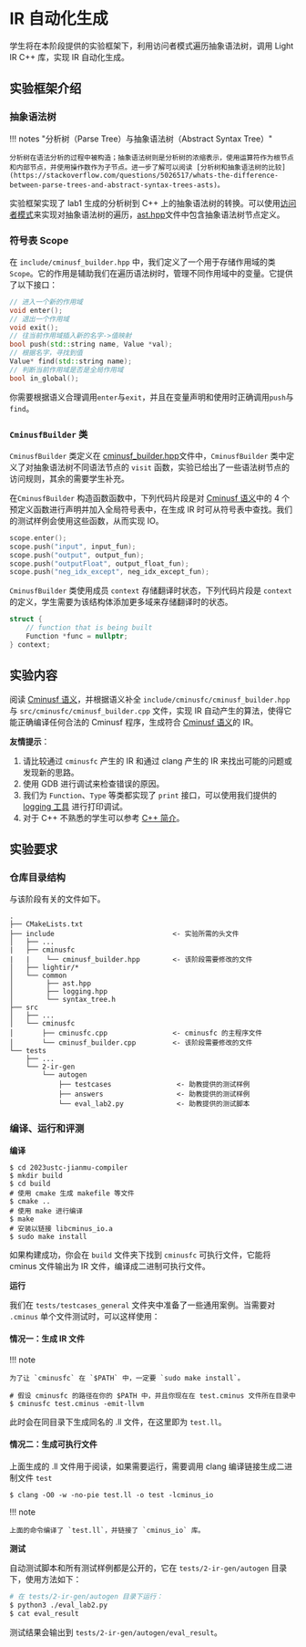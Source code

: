 # IR 自动化生成

学生将在本阶段提供的实验框架下，利用访问者模式遍历抽象语法树，调用 Light IR C++ 库，实现 IR 自动化生成。

## 实验框架介绍

### 抽象语法树

!!! notes "分析树（Parse Tree）与抽象语法树（Abstract Syntax Tree）"

    分析树在语法分析的过程中被构造；抽象语法树则是分析树的浓缩表示，使用运算符作为根节点和内部节点，并使用操作数作为子节点。进一步了解可以阅读 [分析树和抽象语法树的比较](https://stackoverflow.com/questions/5026517/whats-the-difference-between-parse-trees-and-abstract-syntax-trees-asts)。

实验框架实现了 lab1 生成的分析树到 C++ 上的抽象语法树的转换。可以使用[访问者模式](./visitor_pattern.md)来实现对抽象语法树的遍历，[ast.hpp](https://cscourse.ustc.edu.cn/vdir/Gitlab/compiler_staff/2023ustc-jianmu-compiler/-/blob/master/include/common/ast.hpp)文件中包含抽象语法树节点定义。

### 符号表 Scope

在 `include/cminusf_builder.hpp` 中，我们定义了一个用于存储作用域的类`Scope`。它的作用是辅助我们在遍历语法树时，管理不同作用域中的变量。它提供了以下接口：

```cpp
// 进入一个新的作用域
void enter();
// 退出一个作用域
void exit();
// 往当前作用域插入新的名字->值映射
bool push(std::string name, Value *val);
// 根据名字，寻找到值
Value* find(std::string name);
// 判断当前作用域是否是全局作用域
bool in_global();
```

你需要根据语义合理调用`enter`与`exit`，并且在变量声明和使用时正确调用`push`与`find`。

### `CminusfBuilder` 类

`CminusfBuilder` 类定义在 [cminusf_builder.hpp](https://cscourse.ustc.edu.cn/vdir/Gitlab/compiler_staff/2023ustc-jianmu-compiler-ta/-/blob/master/src/cminusfc/cminusf_builder.cpp)文件中，`CminusfBuilder` 类中定义了对抽象语法树不同语法节点的 `visit` 函数，实验已给出了一些语法树节点的访问规则，其余的需要学生补充。

在`CminusfBuilder` 构造函数函数中，下列代码片段是对 [Cminusf 语义](../common/cminusf.md#cminusf-的语义)中的 4 个预定义函数进行声明并加入全局符号表中，在生成 IR 时可从符号表中查找。我们的测试样例会使用这些函数，从而实现 IO。

```cpp
scope.enter();
scope.push("input", input_fun);
scope.push("output", output_fun);
scope.push("outputFloat", output_float_fun);
scope.push("neg_idx_except", neg_idx_except_fun);
```

`CminusfBuilder` 类使用成员 `context` 存储翻译时状态，下列代码片段是 `context` 的定义，学生需要为该结构体添加更多域来存储翻译时的状态。

```cpp
struct {
    // function that is being built
    Function *func = nullptr;
} context;
```

## 实验内容

阅读 [Cminusf 语义](../common/cminusf.md#cminusf-的语义)，并根据语义补全 `include/cminusfc/cminusf_builder.hpp` 与 `src/cminusfc/cminusf_builder.cpp` 文件，实现 IR 自动产生的算法，使得它能正确编译任何合法的 Cminusf 程序，生成符合 [Cminusf 语义](../common/cminusf.md#cminusf-的语义)的 IR。

**友情提示**：

1. 请比较通过 `cminusfc` 产生的 IR 和通过 clang 产生的 IR 来找出可能的问题或发现新的思路。
2. 使用 GDB 进行调试来检查错误的原因。
3. 我们为 `Function`、`Type` 等类都实现了 `print` 接口，可以使用我们提供的 [logging 工具](../common/logging.md) 进行打印调试。
4. 对于 C++ 不熟悉的学生可以参考 [C++ 简介](../common/simple_cpp.md)。

## 实验要求

### 仓库目录结构

与该阶段有关的文件如下。

```
.
├── CMakeLists.txt
├── include                             <- 实验所需的头文件
│   ├── ...
|   ├── cminusfc
|   |    └── cminusf_builder.hpp        <- 该阶段需要修改的文件
│   ├── lightir/*
│   └── common
│        ├── ast.hpp
│        ├── logging.hpp
│        └── syntax_tree.h
├── src
│   ├── ...
│   └── cminusfc
│       ├── cminusfc.cpp                <- cminusfc 的主程序文件
│       └── cminusf_builder.cpp         <- 该阶段需要修改的文件
└── tests
    ├── ...
    └── 2-ir-gen
        └── autogen
            ├── testcases                <- 助教提供的测试样例
            ├── answers                  <- 助教提供的测试样例
            └── eval_lab2.py             <- 助教提供的测试脚本
```

### 编译、运行和评测

**编译**

```shell
$ cd 2023ustc-jianmu-compiler
$ mkdir build
$ cd build
# 使用 cmake 生成 makefile 等文件
$ cmake ..
# 使用 make 进行编译
$ make
# 安装以链接 libcminus_io.a
$ sudo make install
```

如果构建成功，你会在 `build` 文件夹下找到 `cminusfc` 可执行文件，它能将 cminus 文件输出为 IR 文件，编译成二进制可执行文件。

**运行**

我们在 `tests/testcases_general` 文件夹中准备了一些通用案例。当需要对 `.cminus` 单个文件测试时，可以这样使用：

#### 情况一：生成 IR 文件

!!! note

    为了让 `cminusfc` 在 `$PATH` 中，一定要 `sudo make install`。

```shell
# 假设 cminusfc 的路径在你的 $PATH 中，并且你现在在 test.cminus 文件所在目录中
$ cminusfc test.cminus -emit-llvm
```

此时会在同目录下生成同名的 .ll 文件，在这里即为 `test.ll`。

#### 情况二：生成可执行文件

上面生成的 .ll 文件用于阅读，如果需要运行，需要调用 clang 编译链接生成二进制文件 `test`

```shell
$ clang -O0 -w -no-pie test.ll -o test -lcminus_io
```

!!! note

    上面的命令编译了 `test.ll`，并链接了 `cminus_io` 库。

**测试**

<!-- TODO: 把 general 加上去 -->

自动测试脚本和所有测试样例都是公开的，它在 `tests/2-ir-gen/autogen` 目录下，使用方法如下：

```sh
# 在 tests/2-ir-gen/autogen 目录下运行：
$ python3 ./eval_lab2.py
$ cat eval_result
```

测试结果会输出到 `tests/2-ir-gen/autogen/eval_result`。
